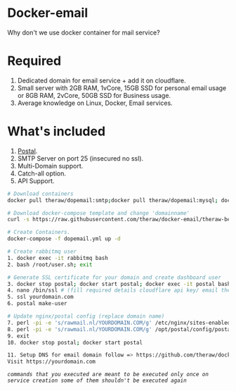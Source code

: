 # Docker-email
Why don't we use docker container for mail service?

# Required
1. Dedicated domain for email service + add it on cloudflare.
2. Small server with 2GB RAM, 1vCore, 15GB SSD for personal email usage or 8GB RAM, 2vCore, 50GB SSD for Business usage.
3. Average knowledge on Linux, Docker, Email services.

# What's included
1. [Postal](https://github.com/postalhq/postal).
2. SMTP Server on port 25 (insecured no ssl).
3. Multi-Domain support.
4. Catch-all option.
5. API Support.

```bash
# Download containers
docker pull theraw/dopemail:smtp;docker pull theraw/dopemail:mysql; docker pull theraw/dopemail:rabbitmq-server

# Download docker-compose template and change 'domainname'
curl -s https://raw.githubusercontent.com/theraw/docker-email/theraw-beta1/dopemail.yml > dopemail.yml; nano dopemail.yml

# Create Containers.
docker-compose -f dopemail.yml up -d

# Create rabbitmq user
1. docker exec -it rabbitmq bash
2. bash /root/user.sh; exit

# Generate SSL certificate for your domain and create dashboard user
3. docker stop postal; docker start postal; docker exec -it postal bash
4. nano /bin/ssl # (fill required details cloudflare api key/ email these are required only for ssl certificate generation you can bypass this step if you already have a ssl cert)
5. ssl yourdomain.com
6. postal make-user

# Update nginx/postal config (replace domain name)
7. perl -pi -e 's/rawmail.nl/YOURDOMAIN.COM/g' /etc/nginx/sites-enabled/default
8. perl -pi -e 's/rawmail.nl/YOURDOMAIN.COM/g' /opt/postal/config/postal.yml
9. exit
10. docker stop postal; docker start postal

11. Setup DNS for email domain follow => https://github.com/theraw/docker-email/wiki/DNS-Setup
Visit https://yourdomain.com
```
*`commands that you executed are meant to be executed only once on service creation some of them shouldn't be executed again`*

